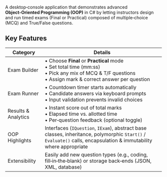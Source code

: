 A desktop‑console application that demonstrates advanced **Object‑Oriented Programming (OOP)** in C# by letting instructors design and run timed exams (Final or Practical) composed of multiple‑choice (MCQ) and True/False questions.

##  Key Features
| Category | Details |
|----------|---------|
| Exam Builder | • Choose **Final** or **Practical** mode<br>• Set total time (mm:ss)<br>• Pick any mix of MCQ & T/F questions<br>• Assign mark & correct answer per question |
| Exam Runner | • Countdown timer starts automatically<br>• Candidate answers via keyboard prompts<br>• Input validation prevents invalid choices |
| Results & Analytics | • Instant score out of total marks<br>• Elapsed time vs. allotted time<br>• Per‑question feedback (optional toggle) |
| OOP Highlights | Interfaces (`IQuestion`, `IExam`), abstract base classes, inheritance, polymorphic `Start()` / `Evaluate()` calls, encapsulation & immutability where appropriate |
| Extensibility | Easily add new question types (e.g., coding, fill‑in‑the‑blank) or storage back‑ends (JSON, XML, database) |
